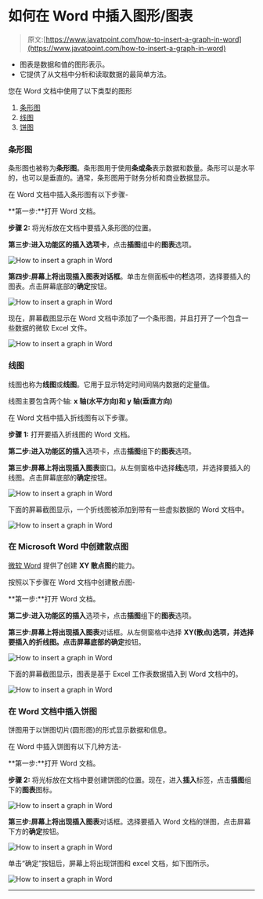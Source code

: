 # 如何在 Word 中插入图形/图表

> 原文:[https://www.javatpoint.com/how-to-insert-a-graph-in-word](https://www.javatpoint.com/how-to-insert-a-graph-in-word)

*   图表是数据和值的图形表示。
*   它提供了从文档中分析和读取数据的最简单方法。

您在 Word 文档中使用了以下类型的图形

1.  [条形图](#Bar)
2.  [线图](#Line)
3.  [饼图](#Pie)

### 条形图

条形图也被称为**条形图**。条形图用于使用**条或条**表示数据和数量。条形可以是水平的，也可以是垂直的。通常，条形图用于财务分析和商业数据显示。

在 Word 文档中插入条形图有以下步骤-

**第一步:**打开 Word 文档。

**步骤 2:** 将光标放在文档中要插入条形图的位置。

**第三步:**进入功能区的**插入选项卡**，点击**插图**组中的**图表**选项。

![How to insert a graph in Word](../Images/de7cf69434e8eac42bf87f720a8c3d36.png)

**第四步:**屏幕上将出现**插入图表对话框**。单击左侧面板中的**栏**选项，选择要插入的图表。点击屏幕底部的**确定**按钮。

![How to insert a graph in Word](../Images/7c625b46b404517bb8208b6e0e8c8239.png)

现在，屏幕截图显示在 Word 文档中添加了一个条形图，并且打开了一个包含一些数据的微软 Excel 文件。

![How to insert a graph in Word](../Images/acea006f7887a4204c9ddb6c25f807c0.png)

### 线图

线图也称为**线图**或**线图**。它用于显示特定时间间隔内数据的定量值。

线图主要包含两个轴: **x 轴(水平方向)和 y 轴(垂直方向)**

在 Word 文档中插入折线图有以下步骤。

**步骤 1:** 打开要插入折线图的 Word 文档。

**第二步:**进入功能区的**插入**选项卡，点击**插图**组下的**图表**选项。

**第三步:**屏幕上将出现**插入图表**窗口。从左侧窗格中选择**线**选项，并选择要插入的线图。点击屏幕底部的**确定**按钮。

![How to insert a graph in Word](../Images/27b9a92b317970e75b1d5f00cd8d284a.png)

下面的屏幕截图显示，一个折线图被添加到带有一些虚拟数据的 Word 文档中。

![How to insert a graph in Word](../Images/218c5fcd0a55ca2001e02d5d91ccea63.png)

### 在 Microsoft Word 中创建散点图

[微软 Word](https://www.javatpoint.com/ms-word-tutorial) 提供了创建 **XY 散点图**的能力。

按照以下步骤在 Word 文档中创建散点图-

**第一步:**打开 Word 文档。

**第二步:**进入功能区的**插入**选项卡，点击**插图**组下的**图表**选项。

**第三步:**屏幕上将出现**插入图表**对话框。从左侧窗格中选择 **XY(散点)**选项，并选择要插入的折线图。点击屏幕底部的**确定**按钮。

![How to insert a graph in Word](../Images/e908126ea42742a9d8411b041f6c57bf.png)

下面的屏幕截图显示，图表是基于 Excel 工作表数据插入到 Word 文档中的。

![How to insert a graph in Word](../Images/697526795ae93702304f0aa83c9b11a8.png)

### 在 Word 文档中插入饼图

饼图用于以饼图切片(圆形图)的形式显示数据和信息。

在 Word 中插入饼图有以下几种方法-

**第一步:**打开 Word 文档。

**步骤 2:** 将光标放在文档中要创建饼图的位置。现在，进入**插入**标签，点击**插图**组下的**图表**图标。

![How to insert a graph in Word](../Images/e26a67c53f38836500660aad22bfa2dd.png)

**第三步:**屏幕上将出现**插入图表**对话框。选择要插入 Word 文档的饼图，点击屏幕下方的**确定**按钮。

![How to insert a graph in Word](../Images/3d3fe466bd99cc0cdf9e7ca457400504.png)

单击“确定”按钮后，屏幕上将出现饼图和 excel 文档，如下图所示。

![How to insert a graph in Word](../Images/14b6b1fdc3691ba5dd33177d39b6ffa0.png)

* * *